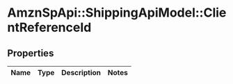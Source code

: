 # AmznSpApi::ShippingApiModel::ClientReferenceId

## Properties
Name | Type | Description | Notes
------------ | ------------- | ------------- | -------------

